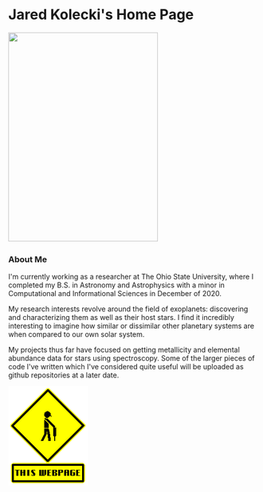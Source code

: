 # Jared Kolecki's Home Page


<img src="assets/MyFirstPaper.png" width="300" height="420" alt="">

### About Me
I'm currently working as a researcher at The Ohio State University, where I completed my B.S. in Astronomy and Astrophysics with a minor in Computational and Informational Sciences in December of 2020.

My research interests revolve around the field of exoplanets: discovering and characterizing them as well as their host stars. I find it incredibly interesting to imagine how similar or dissimilar other planetary systems are when compared to our own solar system. 

My projects thus far have focused on getting metallicity and elemental abundance data for stars using spectroscopy. Some of the larger pieces of code I've written which I've considered quite useful will be uploaded as github repositories at a later date. 


<img src="assets/pain.gif">

